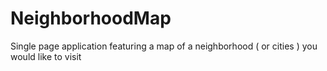 # NeighborhoodMap
Single page application featuring a map of a neighborhood ( or cities ) you would like to visit 
